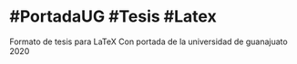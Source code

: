 #PortadaUG
#Tesis
#Latex
========

Formato de tesis para LaTeX Con portada de la universidad de guanajuato 2020

